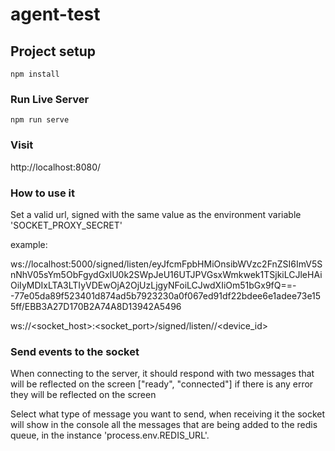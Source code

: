 # agent-test

## Project setup
```
npm install
```

### Run Live Server
```
npm run serve
```

### Visit

http://localhost:8080/

### How to use it

Set a valid url, signed with the same value as the environment variable 'SOCKET_PROXY_SECRET'

example:

ws://localhost:5000/signed/listen/eyJfcmFpbHMiOnsibWVzc2FnZSI6ImV5SnNhV05sYm5ObFgydGxlU0k2SWpJeU16UTJPVGsxWmkwek1TSjkiLCJleHAiOiIyMDIxLTA3LTIyVDEwOjA2OjUzLjgyNFoiLCJwdXIiOm51bGx9fQ==--77e05da89f523401d874ad5b7923230a0f067ed91df22bdee6e1adee73e155ff/EBB3A27D170B2A74A8D13942A5496

ws://<socket_host>:<socket_port>/signed/listen/<signed-token>/<device_id>

### Send events to the socket

When connecting to the server, it should respond with two messages that will be reflected on the screen
["ready", "connected"] if there is any error they will be reflected on the screen

Select what type of message you want to send, when receiving it the socket will show in the console all the messages that are being added to the redis queue, in the instance 'process.env.REDIS_URL'.
